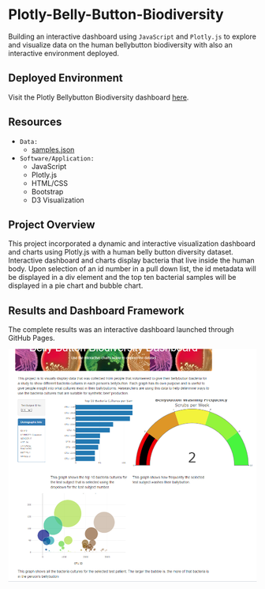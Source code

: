# Plotly-Belly-Button-Biodiversity
Building an interactive dashboard using `JavaScript` and `Plotly.js` to explore and visualize data on the human bellybutton biodiversity with also an interactive environment deployed.

## Deployed Environment
Visit the Plotly Bellybutton Biodiversity dashboard [here](https://jhohing.github.io/Plotly/).

## Resources
- `Data:`
  - [samples.json](https://github.com/jhohing/Plotly/blob/main/samples.json)
- `Software/Application:`
  - JavaScript
  - Plotly.js
  - HTML/CSS
  - Bootstrap
  - D3 Visualization

## Project Overview
This project incorporated a dynamic and interactive visualization dashboard and charts using Plotly.js with a human belly button diversity dataset. Interactive dashboard and charts display bacteria that live inside the human body. Upon selection of an id number in a pull down list, the id metadata will be displayed in a div element and the top ten bacterial samples will be displayed in a pie chart and bubble chart.

## Results and Dashboard Framework
The complete results was an interactive dashboard launched through GitHub Pages. 

<img width="1249" src="https://github.com/jhohing/Plotly/blob/main/static/images/Plotly_bellybutton_Page.png">
